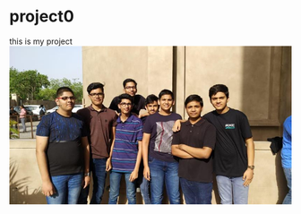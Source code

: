# project0
this is my project
![friends](https://github.com/Jainamrockk/project0/blob/master/shared%20image%20(3).jpg)
